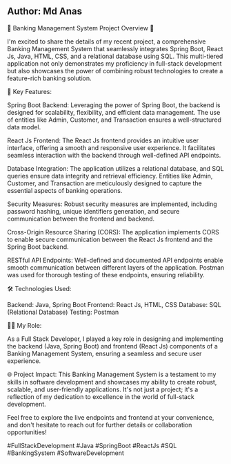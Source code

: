 
Author: Md Anas
---------------
🚀 Banking Management System Project Overview 🚀

I'm excited to share the details of my recent project, a comprehensive Banking Management System that 
seamlessly integrates Spring Boot, React Js, Java, HTML, CSS, and a relational database using SQL. This
multi-tiered application not only demonstrates my proficiency in full-stack development but also showcases
the power of combining robust technologies to create a feature-rich banking solution.

🔧 Key Features:

Spring Boot Backend: Leveraging the power of Spring Boot, the backend is designed for scalability, flexibility, 
and efficient data management. The use of entities like Admin, Customer, and Transaction ensures a well-structured data model.

React Js Frontend: The React Js frontend provides an intuitive user interface, offering a smooth and responsive user
experience. It facilitates seamless interaction with the backend through well-defined API endpoints.

Database Integration: The application utilizes a relational database, and SQL queries ensure data integrity and retrieval
efficiency. Entities like Admin, Customer, and Transaction are meticulously designed to capture the essential aspects of banking operations.

Security Measures: Robust security measures are implemented, including password hashing, unique identifiers generation, and secure
communication between the frontend and backend.

Cross-Origin Resource Sharing (CORS): The application implements CORS to enable secure communication between the React Js frontend and the Spring Boot backend.

RESTful API Endpoints: Well-defined and documented API endpoints enable smooth communication between different layers of the application.
Postman was used for thorough testing of these endpoints, ensuring reliability.

🛠️ Technologies Used:

Backend: Java, Spring Boot
Frontend: React Js, HTML, CSS
Database: SQL (Relational Database)
Testing: Postman

👨‍💻 My Role:

As a Full Stack Developer, I played a key role in designing and implementing the backend (Java, Spring Boot) and 
frontend (React Js) components of a Banking Management System, ensuring a seamless and secure user experience.

🌐 Project Impact:
This Banking Management System is a testament to my skills in software development and showcases my ability to create robust, 
scalable, and user-friendly applications. It's not just a project; it's a reflection of my dedication to excellence in the world 
of full-stack development.

Feel free to explore the live endpoints and frontend at your convenience, and don't hesitate to reach out for further details or collaboration opportunities!

#FullStackDevelopment #Java #SpringBoot #ReactJs #SQL #BankingSystem #SoftwareDevelopment
